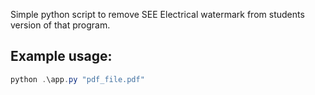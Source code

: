 Simple python script to remove SEE Electrical watermark from students version of that program.
## Example usage:
```powershell
python .\app.py "pdf_file.pdf"
```
